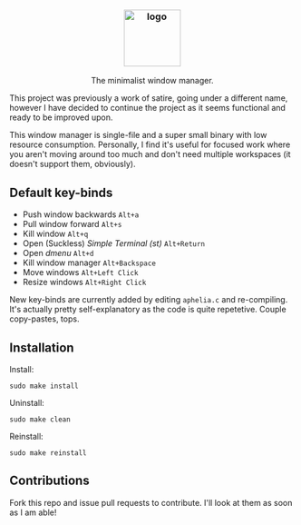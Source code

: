 <h3 align="center"><img src="https://i.imgur.com/o8QXIco.png" alt="logo" height="100px"></h3>
<p align="center">The minimalist window manager.</p>

This project was previously a work of satire, going under a different name, however I have decided to continue the project as it seems functional and ready to be improved upon.

This window manager is single-file and a super small binary with low resource consumption. Personally, I find it's useful for focused work where you aren't moving around too much and don't need multiple workspaces (it doesn't support them, obviously).

## Default key-binds

 * Push window backwards `Alt+a`
 * Pull window forward `Alt+s`
 * Kill window `Alt+q`
 * Open (Suckless) *Simple Terminal (st)* `Alt+Return`
 * Open *dmenu* `Alt+d`
 * Kill window manager `Alt+Backspace`
 * Move windows `Alt+Left Click`
 * Resize windows `Alt+Right Click`

New key-binds are currently added by editing `aphelia.c` and re-compiling. It's actually pretty self-explanatory as the code is quite repetetive. Couple copy-pastes, tops.

## Installation

Install:
```
sudo make install
```

Uninstall:
```
sudo make clean
```

Reinstall:
```
sudo make reinstall
```

## Contributions

Fork this repo and issue pull requests to contribute. I'll look at them as soon as I am able! 
